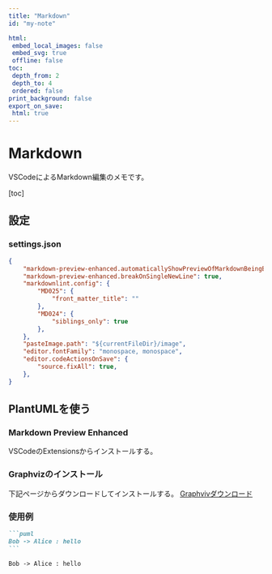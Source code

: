```yaml
---
title: "Markdown"
id: "my-note"

html:
 embed_local_images: false
 embed_svg: true
 offline: false
toc:
 depth_from: 2
 depth_to: 4
 ordered: false
print_background: false
export_on_save:
 html: true
---
```


<!-- @import "../less/common.less" -->

# Markdown

VSCodeによるMarkdown編集のメモです。

[toc]

## 設定

### settings.json

```json
{
    "markdown-preview-enhanced.automaticallyShowPreviewOfMarkdownBeingEdited": true,
    "markdown-preview-enhanced.breakOnSingleNewLine": true,
    "markdownlint.config": {
        "MD025": {
            "front_matter_title": ""
        },
        "MD024": {
            "siblings_only": true
        },
    },
    "pasteImage.path": "${currentFileDir}/image",
    "editor.fontFamily": "monospace, monospace",
    "editor.codeActionsOnSave": {
        "source.fixAll": true,
    },
}
```

## PlantUMLを使う

### Markdown Preview Enhanced

VSCodeのExtensionsからインストールする。

### Graphvizのインストール

下記ページからダウンロードしてインストールする。
[Graphvivダウンロード](http://www.graphviz.org/download/)

### 使用例

````markdown
```puml
Bob -> Alice : hello
```
````

```puml
Bob -> Alice : hello
```
